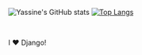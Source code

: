 ![Yassine's GitHub stats](https://github-readme-stats.vercel.app/api?username=Amin-Tgz&include_all_commits=true&count_private=true&show_icons=true&theme=radical&hide=contribs)
[![Top Langs](https://github-readme-stats.vercel.app/api/top-langs/?username=Amin-Tgz&layout=compact)](https://github.com/anuraghazra/github-readme-stats)

<br />

I ❤️ Django!
